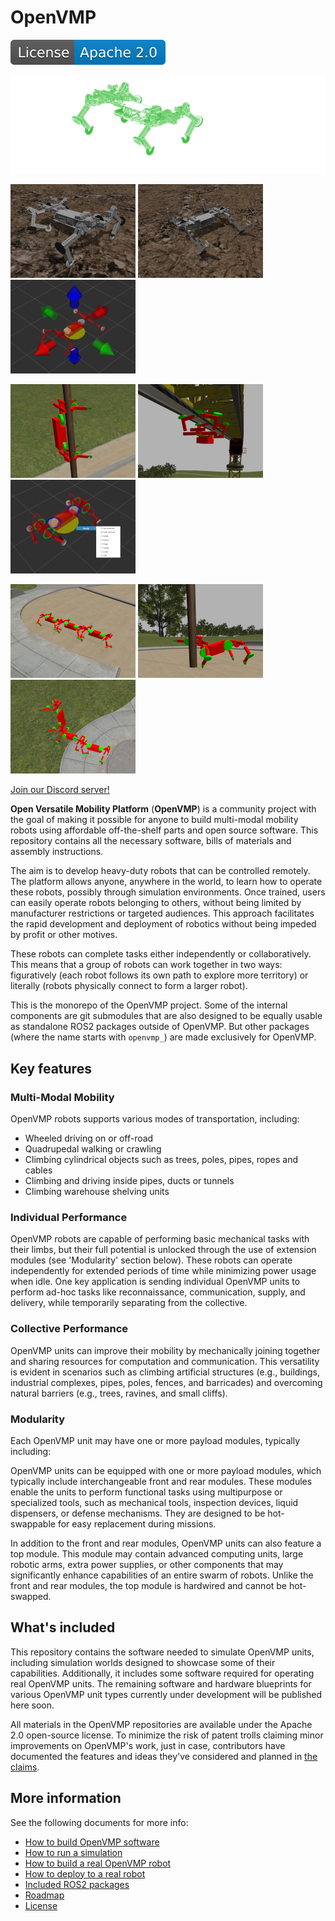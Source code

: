 # OpenVMP

[![License](docs/license.svg)](./LICENSE)

![OpenVMP rendered robot model](https://github.com/openvmp/openvmp-models/blob/main/generated_files/robots/don1/robot.png?raw=true)

![walking robot](./docs/images/walk.png)
![driving robot](./docs/images/drive.png)
![remotely controlled robot](./docs/images/control.png)

![pole climbing robot](./docs/images/hug.png)
![cable climbing robot](./docs/images/hang.png)
![robot modes of operation](./docs/images/modes.png)

![daisy chained robots](./docs/images/chain.png)
![grab and attach to objects](./docs/images/grab.png)
![robot swarm](./docs/images/swarm.png)

[Join our Discord server!](https://discord.gg/BvVe7sDcGb)

**Open Versatile Mobility Platform** (**OpenVMP**)
is a community project with the goal of making it possible for anyone
to build multi-modal mobility robots
using affordable off-the-shelf parts and open source software.
This repository contains all the necessary software, bills of materials
and assembly instructions.

The aim is to develop heavy-duty robots that can be controlled remotely.
The platform allows anyone, anywhere in the world, to learn how to
operate these robots, possibly through simulation environments. Once
trained, users can easily operate robots belonging to others, without
being limited by manufacturer restrictions or targeted audiences. This
approach facilitates the rapid development and deployment of robotics
without being impeded by profit or other motives.

These robots can complete tasks either independently or collaboratively.
This means that a group of robots can work together in two ways:
figuratively (each robot follows its own path to explore more territory)
or literally (robots physically connect to form a larger robot).

This is the monorepo of the OpenVMP project.
Some of the internal components are git submodules
that are also designed to be equally usable as standalone ROS2 packages
outside of OpenVMP. But other packages (where the name starts with `openvmp_`) are made exclusively for OpenVMP.

## Key features

### Multi-Modal Mobility

OpenVMP robots supports various modes of transportation, including:

- Wheeled driving on or off-road
- Quadrupedal walking or crawling
- Climbing cylindrical objects such as trees, poles, pipes, ropes and cables
- Climbing and driving inside pipes, ducts or tunnels
- Climbing warehouse shelving units

### Individual Performance

OpenVMP robots are capable of performing basic mechanical tasks with their
limbs, but their full potential is unlocked through the use of extension
modules (see 'Modularity' section below). These robots can operate independently
for extended periods of time while minimizing power usage when idle. One key
application is sending individual OpenVMP units to perform ad-hoc tasks like
reconnaissance, communication, supply, and delivery, while temporarily
separating from the collective.

### Collective Performance

OpenVMP units can improve their mobility by mechanically joining together
and sharing resources for computation and communication. This versatility
is evident in scenarios such as climbing artificial structures (e.g.,
buildings, industrial complexes, pipes, poles, fences, and barricades)
and overcoming natural barriers (e.g., trees, ravines, and small cliffs).

### Modularity

Each OpenVMP unit may have one or more payload modules, typically including:

OpenVMP units can be equipped with one or more payload modules,
which typically include interchangeable front and rear modules.
These modules enable the units to perform functional tasks using
multipurpose or specialized tools, such as mechanical tools,
inspection devices, liquid dispensers, or defense mechanisms.
They are designed to be hot-swappable for easy replacement
during missions.

In addition to the front and rear modules, OpenVMP units can also feature
a top module. This module may contain advanced computing units,
large robotic arms, extra power supplies, or other components
that may significantly enhance capabilities of an entire swarm of robots.
Unlike the front and rear modules, the top module is hardwired and
cannot be hot-swapped.

## What's included

This repository contains the software needed to simulate OpenVMP units,
including simulation worlds designed to showcase some of their
capabilities. Additionally, it includes some software required for
operating real OpenVMP units. The remaining software and hardware
blueprints for various OpenVMP unit types currently under development
will be published here soon.

All materials in the OpenVMP repositories are available under the Apache
2.0 open-source license. To minimize the risk of patent trolls claiming
minor improvements on OpenVMP's work, just in case, contributors have
documented the features and ideas they've considered and planned in
[the claims](docs/Claims.md).

## More information

See the following documents for more info:

- [How to build OpenVMP software](docs/Development.md)
- [How to run a simulation](docs/Simulation.md)
- [How to build a real OpenVMP robot](docs/Hardware.md)
- [How to deploy to a real robot](docs/Deployment.md)
- [Included ROS2 packages](docs/ROS2_packages.md)
- [Roadmap](docs/Roadmap.md)
- [License](docs/License.md)
